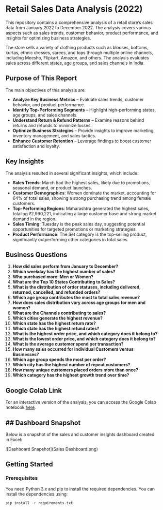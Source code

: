 # Retail Sales Data Analysis (2022)

This repository contains a comprehensive analysis of a retail store’s sales data from January 2022 to December 2022. The analysis covers various aspects such as sales trends, customer behavior, product performance, and insights for optimizing business strategies.

The store sells a variety of clothing products such as blouses, bottoms, kurtas, ethnic dresses, sarees, and tops through multiple online channels, including Meesho, Flipkart, Amazon, and others. The analysis evaluates sales across different states, age groups, and sales channels in India.

## Purpose of This Report

The main objectives of this analysis are:
- **Analyze Key Business Metrics** – Evaluate sales trends, customer behavior, and product performance.
- **Identify Top-Performing Segments** – Highlight high-performing states, age groups, and sales channels.
- **Understand Return & Refund Patterns** – Examine reasons behind returns and refunds to minimize losses.
- **Optimize Business Strategies** – Provide insights to improve marketing, inventory management, and sales tactics.
- **Enhance Customer Retention** – Leverage findings to boost customer satisfaction and loyalty.

## Key Insights

The analysis resulted in several significant insights, which include:
- **Sales Trends**: March had the highest sales, likely due to promotions, seasonal demand, or product launches.
- **Customer Demographics**: Women dominate the market, accounting for 64% of total sales, showing a strong purchasing trend among female customers.
- **Top-Performing Regions**: Maharashtra generated the highest sales, totaling ₹2,990,221, indicating a large customer base and strong market demand in the region.
- **Sales Timing**: Tuesday is the peak sales day, suggesting potential opportunities for targeted promotions or marketing strategies.
- **Product Performance**: The Set category is the top-selling product, significantly outperforming other categories in total sales.

## Business Questions

1. **How did sales perform from January to December?**
2. **Which weekday has the highest number of sales?**
3. **Who purchased more: Men or Women?**
4. **What are the Top 10 States Contributing to Sales?**
5. **What is the distribution of order statuses, including delivered, returned, cancelled, and refunded orders?**
6. **Which age group contributes the most to total sales revenue?**
7. **How does sales distribution vary across age groups for men and women?**
8. **What are the Channels contributing to sales?**
9. **Which cities generate the highest revenue?**
10. **Which state has the highest return rate?**
11. **Which state has the highest refund rates?**
12. **What is the highest order price, and which category does it belong to?**
13. **What is the lowest order price, and which category does it belong to?**
14. **What is the average customer spend per transaction?**
15. **How many sales occurred for Individual Customers versus Businesses?**
16. **Which age group spends the most per order?**
17. **Which city has the highest number of repeat customers?**
18. **How many unique customers placed orders more than once?**
19. **Which category has the highest growth trend over time?**

## Google Colab Link

For an interactive version of the analysis, you can access the Google Colab notebook [here](https://colab.research.google.com/drive/1vAIzYd_GpT5BwEriKYN08tuleCsk43VG?authuser=2#scrollTo=1fd07ce7-f2d7-4259-8522-7fe997e429b4).
## ## Dashboard Snapshot

Below is a snapshot of the sales and customer insights dashboard created in Excel:

![Dashboard Snapshot](Sales Dashboard.png)

## Getting Started

### Prerequisites

You need Python 3.x and pip to install the required dependencies. You can install the dependencies using:

```bash
pip install -r requirements.txt
